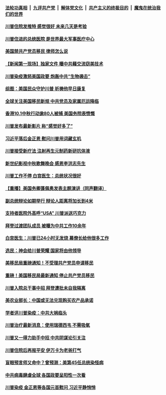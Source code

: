 

####  [法轮功真相](../../../../basic/blob/master/README.md?t=10042331) &nbsp;|&nbsp; [九评共产党](../../../../9ping.md/blob/master/README.md?t=10042331) &nbsp;|&nbsp; [解体党文化](../../../../jtdwh.md/blob/master/README.md?t=10042331)  &nbsp;|&nbsp; [共产主义的终极目的](../../../../gczydzjmd.md/blob/master/README.md?t=10042331) &nbsp;|&nbsp; [魔鬼在统治我们的世界](../../../../mgztzwmdsj.md/blob/master/README.md?t=10042331) 

#### [川普住院发推特 感觉很好 未来几天是考验](../pages/prog203/a102955911.md?t=10042331) 

#### [川普住进的总统医院 是世界最大军事医疗中心](../pages/prog203/a102955816.md?t=10042331) 

#### [美国禁共产党员移民 律师怎么说](../pages/prog203/a102955800.md?t=10042331) 

#### [【新闻第一现场】独家文件 曝中共藉交流窃美技术](../pages/prog203/a102955784.md?t=10042331) 

#### [川普染疫激怒美国政要 炮轰中共“生物袭击”](../pages/prog203/a102955750.md?t=10042331) 

#### [组图：美国民众守护川普 祈祷他早日康复](../pages/prog203/a102955693.md?t=10042331) 

#### [全球关注美国移民新规 中共党员及家属厄运降临](../pages/prog203/a102955668.md?t=10042331) 

#### [香港10.1中秋行动逾80人被捕 美国务院表愤慨](../pages/prog203/a102955663.md?t=10042331) 

#### [川普发布最新影片 称“感觉好多了”](../pages/prog203/a102955629.md?t=10042331) 

#### [习近平落后金正恩 慰问川普用词藏玄机](../pages/prog203/a102955621.md?t=10042331) 

#### [川普接受新疗法 注射再生元制药新研抗体液](../pages/prog203/a102955254.md?t=10042331) 

#### [新世纪影视中秋歌舞晚会 感恩李洪志先生](../pages/prog203/a102955551.md?t=10042331) 

#### [川普工作不停 白宫医生：总统状况很好](../pages/prog203/a102955533.md?t=10042331) 

#### [【重播】美国务卿蓬佩奥发表主题演讲（同声翻译）](../pages/prog203/a102955525.md?t=10042331) 

#### [副总统辩论如期举行 辩论人距离将加长到4米](../pages/prog203/a102955251.md?t=10042331) 

#### [支持者医院外高呼“USA” 川普派送巧克力](../pages/prog203/a102955247.md?t=10042331) 

#### [拜登过渡团队成员 被曝为中共工作10余年](../pages/prog203/a102955463.md?t=10042331) 

#### [白宫医生：川普已24小时无发烧 幕僚长给他很多工作](../pages/prog203/a102955415.md?t=10042331) 

#### [选民：神会给川普荣耀 国家将由他领导](../pages/prog203/a102955393.md?t=10042331) 

#### [美移民局重磅通知！不受理共产党员申请移民](../pages/prog203/a102955262.md?t=10042331) 

#### [重磅！美国移民局最新通知 停止共产党员移民](../pages/prog203/a102955054.md?t=10042331) 

#### [川普入院总干事中招 拜登遭批未自我隔离](../pages/prog203/a102955298.md?t=10042331) 

#### [美农业部长：中国或无法兑现购买农产品承诺](../pages/prog203/a102955267.md?t=10042331) 

#### [学者评川普染疫：中共大祸临头](../pages/prog203/a102955044.md?t=10042331) 

#### [川普治疗最新消息：使用瑞德西韦 不需吸氧](../pages/prog203/a102955008.md?t=10042331) 

#### [川普又一得力助手中招 中共阴谋论引关注](../pages/prog203/a102955001.md?t=10042331) 

#### [川普住院后再报平安 伊万卡为老爸打气](../pages/prog203/a102954981.md?t=10042331) 

#### [盲眼预言师又命中？曾预测：美第45任总统染怪病](../pages/prog203/a102954913.md?t=10042331) 

#### [中共病毒肆虐全球 各国政要呈阳性一次看](../pages/prog203/a102954902.md?t=10042331) 

#### [川普染疫 金正恩等各国元首慰问 习近平静悄悄](../pages/prog203/a102954881.md?t=10042331) 

